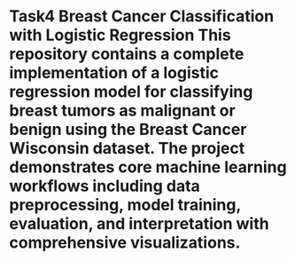 # Task4 Breast Cancer Classification with Logistic Regression                                                                                                           This repository contains a complete implementation of a logistic regression model for classifying breast tumors as malignant or benign using the Breast Cancer Wisconsin dataset. The project demonstrates core machine learning workflows including data preprocessing, model training, evaluation, and interpretation with comprehensive visualizations.
